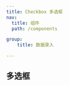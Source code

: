 ```yaml
---
title: Checkbox 多选框
nav:
  title: 组件
  path: /components

group:
    title: 数据录入

---
```

## 多选框

<code src="./demos/Base.tsx">

<br/>